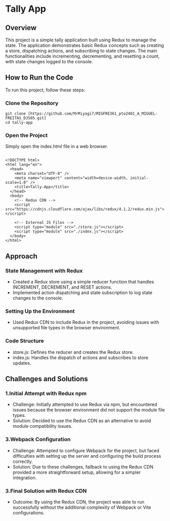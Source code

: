 # Tally App

## Overview

This project is a simple tally application built using Redux to manage the state. The application demonstrates basic Redux concepts such as creating a store, dispatching actions, and subscribing to state changes. The main functionalities include incrementing, decrementing, and resetting a count, with state changes logged to the console.

## How to Run the Code

To run this project, follow these steps:

### Clone the Repository

```
git clone [https://github.com/MrMiyagi7/MIGFRE361_pto2401_A_MIGUEL-FREITAS_DJS05.git]
cd tally-app

```

### Open the Project

Simply open the index.html file in a web browser.

```

<!DOCTYPE html>
<html lang="en">
  <head>
    <meta charset="UTF-8" />
    <meta name="viewport" content="width=device-width, initial-scale=1.0" />
    <title>Tally-App</title>
  </head>
  <body>
    <!-- Redux CDN -->
    <script src="https://cdnjs.cloudflare.com/ajax/libs/redux/4.1.2/redux.min.js"></script>

    <!-- External JS Files -->
    <script type="module" src="./store.js"></script>
    <script type="module" src="./index.js"></script>
  </body>
</html>

```

## Approach

### State Management with Redux

- Created a Redux store using a simple reducer function that handles INCREMENT, DECREMENT, and RESET actions.
- Implemented action dispatching and state subscription to log state changes to the console.

### Setting Up the Environment

- Used Redux CDN to include Redux in the project, avoiding issues with unsupported file types in the browser environment.

### Code Structure

- store.js: Defines the reducer and creates the Redux store.
- index.js: Handles the dispatch of actions and subscribes to store updates.

## Challenges and Solutions

### 1.Initial Attempt with Redux npm

- Challenge: Initially attempted to use Redux via npm, but encountered issues because the browser environment did not support the module file types.
- Solution: Decided to use the Redux CDN as an alternative to avoid module compatibility issues.

### 3.Webpack Configuration

- Challenge: Attempted to configure Webpack for the project, but faced difficulties with setting up the server and configuring the build process correctly.
- Solution: Due to these challenges, fallback to using the Redux CDN provided a more straightforward setup, allowing for a simpler integration.

### 3.Final Solution with Redux CDN

- Outcome: By using the Redux CDN, the project was able to run successfully without the additional complexity of Webpack or Vite configurations.
